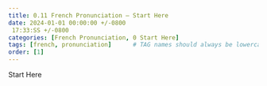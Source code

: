 ```yaml
---
title: 0.11 French Pronunciation — Start Here
date: 2024-01-01 00:00:00 +/-0800
 17:33:SS +/-0800
categories: [French Pronunciation, 0 Start Here]
tags: [french, pronunciation]      # TAG names should always be lowercase
order: [1]
---
```


Start Here
